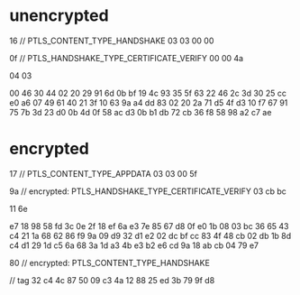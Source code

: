 # unencrypted
16 // PTLS_CONTENT_TYPE_HANDSHAKE
03 03 00 00

0f // PTLS_HANDSHAKE_TYPE_CERTIFICATE_VERIFY
00 00 4a

04 03

00 46
30 44 02 20 29 91 6d 0b bf 19
4c 93 35 5f 63 22 46 2c 3d 30
25 cc e0 a6 07 49 61 40 21 3f
10 63 9a a4 dd 83 02 20 2a 71
d5 4f d3 10 f7 67 91 75 7b 3d
23 d0 0b 4d 0f 58 ac d3 0b b1
db 72 cb 36 f8 58 98 a2 c7 ae

# encrypted
17 // PTLS_CONTENT_TYPE_APPDATA
03 03 00 5f

9a // encrypted: PTLS_HANDSHAKE_TYPE_CERTIFICATE_VERIFY
03 cb bc

11 6e

e7 18
98 58 fd 3c 0e 2f 18 ef 6a e3
7e 85 67 d8 0f e0 1b 08 03 bc
36 65 43 c4 21 1a 68 62 86 f9
9a 09 d9 32 d1 e2 02 dc bf cc
83 4f 48 cb 02 db 1b 8d c4 d1
29 1d c5 6a 68 3a 1d a3 4b e3
b2 e6 cd 9a 18 ab cb 04 79 e7

80 // encrypted: PTLS_CONTENT_TYPE_HANDSHAKE

// tag
32 c4 4c 87 50 09 c3 4a 12 88
25 ed 3b 79 9f d8